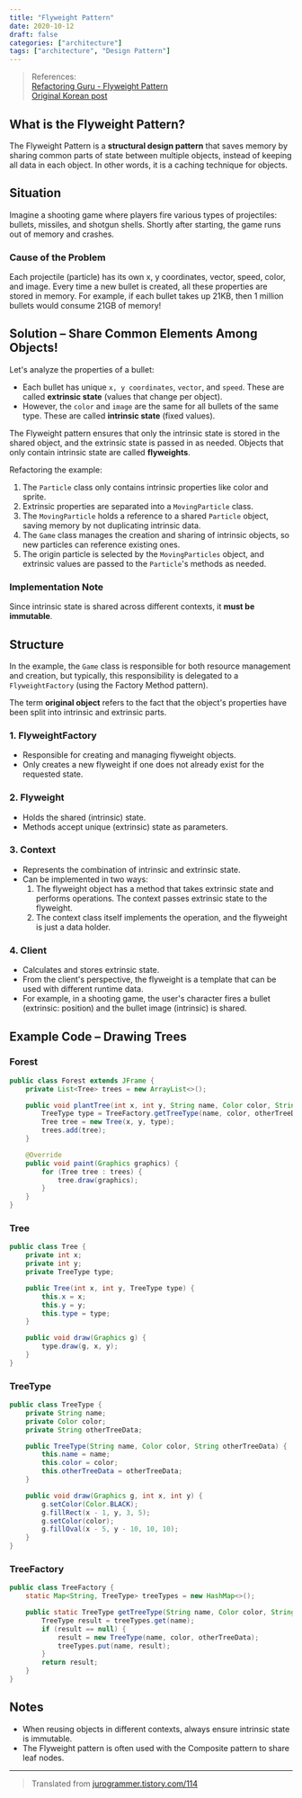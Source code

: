 ```yaml
---
title: "Flyweight Pattern"
date: 2020-10-12
draft: false
categories: ["architecture"]
tags: ["architecture", "Design Pattern"]
---
```


> References:  
> [Refactoring Guru - Flyweight Pattern](https://refactoring.guru/design-patterns/flyweight)  
> [Original Korean post](https://jurogrammer.tistory.com/114)

## What is the Flyweight Pattern?

The Flyweight Pattern is a **structural design pattern** that saves memory by sharing common parts of state between multiple objects, instead of keeping all data in each object. In other words, it is a caching technique for objects.

## Situation

Imagine a shooting game where players fire various types of projectiles: bullets, missiles, and shotgun shells. Shortly after starting, the game runs out of memory and crashes.

### Cause of the Problem

Each projectile (particle) has its own x, y coordinates, vector, speed, color, and image. Every time a new bullet is created, all these properties are stored in memory. For example, if each bullet takes up 21KB, then 1 million bullets would consume 21GB of memory!

## Solution – Share Common Elements Among Objects!

Let's analyze the properties of a bullet:
- Each bullet has unique `x, y coordinates`, `vector`, and `speed`. These are called **extrinsic state** (values that change per object).
- However, the `color` and `image` are the same for all bullets of the same type. These are called **intrinsic state** (fixed values).

The Flyweight pattern ensures that only the intrinsic state is stored in the shared object, and the extrinsic state is passed in as needed. Objects that only contain intrinsic state are called **flyweights**.

Refactoring the example:
1. The `Particle` class only contains intrinsic properties like color and sprite.
2. Extrinsic properties are separated into a `MovingParticle` class.
3. The `MovingParticle` holds a reference to a shared `Particle` object, saving memory by not duplicating intrinsic data.
4. The `Game` class manages the creation and sharing of intrinsic objects, so new particles can reference existing ones.
5. The origin particle is selected by the `MovingParticles` object, and extrinsic values are passed to the `Particle`'s methods as needed.

### Implementation Note

Since intrinsic state is shared across different contexts, it **must be immutable**.

## Structure

In the example, the `Game` class is responsible for both resource management and creation, but typically, this responsibility is delegated to a `FlyweightFactory` (using the Factory Method pattern).

The term **original object** refers to the fact that the object's properties have been split into intrinsic and extrinsic parts.

### 1. FlyweightFactory
- Responsible for creating and managing flyweight objects.
- Only creates a new flyweight if one does not already exist for the requested state.

### 2. Flyweight
- Holds the shared (intrinsic) state.
- Methods accept unique (extrinsic) state as parameters.

### 3. Context
- Represents the combination of intrinsic and extrinsic state.
- Can be implemented in two ways:
  1. The flyweight object has a method that takes extrinsic state and performs operations. The context passes extrinsic state to the flyweight.
  2. The context class itself implements the operation, and the flyweight is just a data holder.

### 4. Client
- Calculates and stores extrinsic state.
- From the client's perspective, the flyweight is a template that can be used with different runtime data.
- For example, in a shooting game, the user's character fires a bullet (extrinsic: position) and the bullet image (intrinsic) is shared.

## Example Code – Drawing Trees

### Forest

```java
public class Forest extends JFrame {
    private List<Tree> trees = new ArrayList<>();

    public void plantTree(int x, int y, String name, Color color, String otherTreeData) {
        TreeType type = TreeFactory.getTreeType(name, color, otherTreeData);
        Tree tree = new Tree(x, y, type);
        trees.add(tree);
    }

    @Override
    public void paint(Graphics graphics) {
        for (Tree tree : trees) {
            tree.draw(graphics);
        }
    }
}
```

### Tree

```java
public class Tree {
    private int x;
    private int y;
    private TreeType type;

    public Tree(int x, int y, TreeType type) {
        this.x = x;
        this.y = y;
        this.type = type;
    }

    public void draw(Graphics g) {
        type.draw(g, x, y);
    }
}
```

### TreeType

```java
public class TreeType {
    private String name;
    private Color color;
    private String otherTreeData;

    public TreeType(String name, Color color, String otherTreeData) {
        this.name = name;
        this.color = color;
        this.otherTreeData = otherTreeData;
    }

    public void draw(Graphics g, int x, int y) {
        g.setColor(Color.BLACK);
        g.fillRect(x - 1, y, 3, 5);
        g.setColor(color);
        g.fillOval(x - 5, y - 10, 10, 10);
    }
}
```

### TreeFactory

```java
public class TreeFactory {
    static Map<String, TreeType> treeTypes = new HashMap<>();

    public static TreeType getTreeType(String name, Color color, String otherTreeData) {
        TreeType result = treeTypes.get(name);
        if (result == null) {
            result = new TreeType(name, color, otherTreeData);
            treeTypes.put(name, result);
        }
        return result;
    }
}
```

## Notes
- When reusing objects in different contexts, always ensure intrinsic state is immutable.
- The Flyweight pattern is often used with the Composite pattern to share leaf nodes.

---

> Translated from [jurogrammer.tistory.com/114](https://jurogrammer.tistory.com/114) 